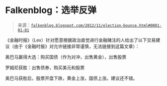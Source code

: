 <!--yml

分类：未分类

日期：2024-05-12 20:19:16

-->

# Falkenblog：选举反弹

> 来源：[`falkenblog.blogspot.com/2012/11/election-bounce.html#0001-01-01`](http://falkenblog.blogspot.com/2012/11/election-bounce.html#0001-01-01)

《金融时报》（Lex）针对愿意根据政治直觉进行金融赌注的人给出了以下交易建议（由于《金融时报》对允许链接非常谨慎，无法链接到这篇文章）：

奥巴马赢得大选：购买国债（作为对冲，出售黄金），出售股票

罗姆尼获胜：出售债券，购买美元和股票

奥巴马获胜后，股票开盘下跌，黄金上涨，国债上涨。建议还不错。
